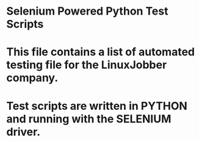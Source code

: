 # Selenium Powered Python Test Scripts
# This file contains a list of automated testing file for the LinuxJobber company.
# Test scripts are written in PYTHON and running with the SELENIUM driver.
